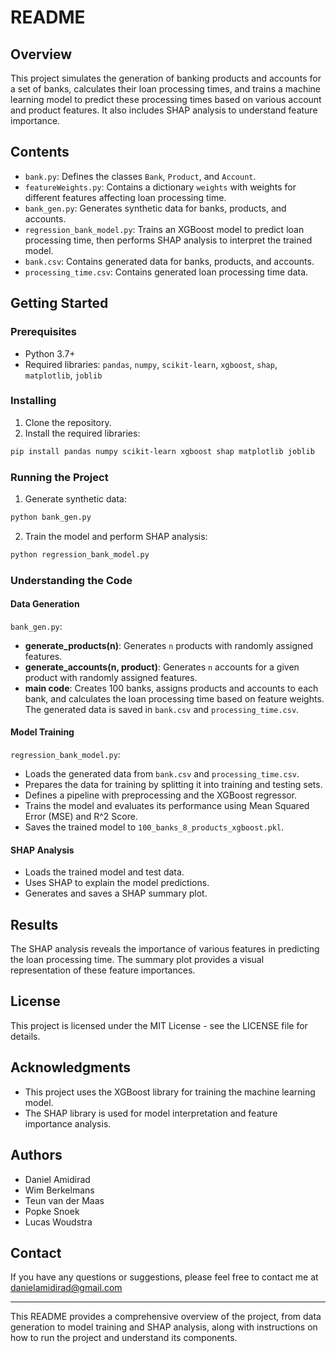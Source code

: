 # README

## Overview

This project simulates the generation of banking products and accounts for a set of banks, calculates their loan processing times, and trains a machine learning model to predict these processing times based on various account and product features. It also includes SHAP analysis to understand feature importance.

## Contents

- `bank.py`: Defines the classes `Bank`, `Product`, and `Account`.
- `featureWeights.py`: Contains a dictionary `weights` with weights for different features affecting loan processing time.
- `bank_gen.py`: Generates synthetic data for banks, products, and accounts.
- `regression_bank_model.py`: Trains an XGBoost model to predict loan processing time, then performs SHAP analysis to interpret the trained model.
- `bank.csv`: Contains generated data for banks, products, and accounts.
- `processing_time.csv`: Contains generated loan processing time data.

## Getting Started

### Prerequisites

- Python 3.7+
- Required libraries: `pandas`, `numpy`, `scikit-learn`, `xgboost`, `shap`, `matplotlib`, `joblib`

### Installing

1. Clone the repository.
2. Install the required libraries:

```bash
pip install pandas numpy scikit-learn xgboost shap matplotlib joblib
```

### Running the Project

1. Generate synthetic data:

```python
python bank_gen.py
```

2. Train the model and perform SHAP analysis:

```python
python regression_bank_model.py
```

### Understanding the Code

#### Data Generation

`bank_gen.py`:

- **generate_products(n)**: Generates `n` products with randomly assigned features.
- **generate_accounts(n, product)**: Generates `n` accounts for a given product with randomly assigned features.
- **main code**: Creates 100 banks, assigns products and accounts to each bank, and calculates the loan processing time based on feature weights. The generated data is saved in `bank.csv` and `processing_time.csv`.

#### Model Training

`regression_bank_model.py`:

- Loads the generated data from `bank.csv` and `processing_time.csv`.
- Prepares the data for training by splitting it into training and testing sets.
- Defines a pipeline with preprocessing and the XGBoost regressor.
- Trains the model and evaluates its performance using Mean Squared Error (MSE) and R^2 Score.
- Saves the trained model to `100_banks_8_products_xgboost.pkl`.

#### SHAP Analysis

- Loads the trained model and test data.
- Uses SHAP to explain the model predictions.
- Generates and saves a SHAP summary plot.

## Results

The SHAP analysis reveals the importance of various features in predicting the loan processing time. The summary plot provides a visual representation of these feature importances.

## License

This project is licensed under the MIT License - see the LICENSE file for details.

## Acknowledgments

- This project uses the XGBoost library for training the machine learning model.
- The SHAP library is used for model interpretation and feature importance analysis.

## Authors

- Daniel Amidirad 
- Wim Berkelmans
- Teun van der Maas
- Popke Snoek
- Lucas Woudstra

## Contact

If you have any questions or suggestions, please feel free to contact me at danielamidirad@gmail.com

---

This README provides a comprehensive overview of the project, from data generation to model training and SHAP analysis, along with instructions on how to run the project and understand its components.
